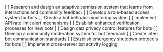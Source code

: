 [ ] Research and design an adaptive permission system that learns from interactions and community feedback
[ ] Develop a role-based access system for bots
[ ] Create a bot behavior monitoring system
[ ] Implement API rate limit alert mechanisms
[ ] Establish enhanced verification processes for new bots
[ ] Design data privacy control features for bots
[ ] Develop a community moderation system for bot feedback
[ ] Create inter-bot communication standards
[ ] Establish emergency shutdown protocols for bots
[ ] Implement cross-server bot activity logging